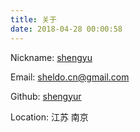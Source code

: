 ```yaml
---
title: 关于
date: 2018-04-28 00:00:58
---
```

<span></span>
<p><i class="fa fa-user"></i> Nickname: <a href="https://shengyur.github.io/">shengyu</a></p>
<p><i class="fa fa-envelope"></i> Email: <a href="mailto:sheldo.cn@gmail.com" target="_blank" rel="noopener">sheldo.cn@gmail.com</a></p>
<p><i class="fa fa-github"></i> Github: <a href="https://github.com/shengyur" target="_blank" rel="noopener">shengyur</a></p>
<p><i class="fa fa-location-arrow"></i> Location: 江苏 南京</a></p>
